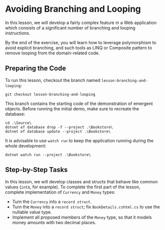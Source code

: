 # Avoiding Branching and Looping

In this lesson, we will develop a fairly complex feature in a Web application which consists of a significant number of branching and looping instructions.

By the end of the exercise, you will learn how to leverage polymorphism to avoid explicit branching, and such tools as LINQ or Composite pattern to remove looping from the domain-related code.

## Preparing the Code

To run this lesson, checkout the branch named `lesson-branching-and-looping`:

```
git checkout lesson-branching-and-looping
```

This branch contains the starting code of the demonstration of emergent objects. Before running the initial demo, make sure to recreate the database:

```
cd .\Source\
dotnet ef database drop -f --project .\Bookstore\
dotnet ef database update --project .\Bookstore\
```

It is advisable to use `watch run` to keep the application running during the whole development:

```
dotnet watch run --project .\Bookstore\
```

## Step-by-Step Tasks

In this lesson, we will develop classes and structs that behave like common values (`int`s, for example). To complete the first part of the lesson, complete implementation of `Currency` and `Money` types:

  - Turn the `Currency` into a `record struct`.
  - Turn the `Money` into a `record struct`; fix `BookDetails.cshtml.cs` to use the nullable value type.
  - Implement all proposed members of the `Money` type, so that it models money amounts with two decimal places.